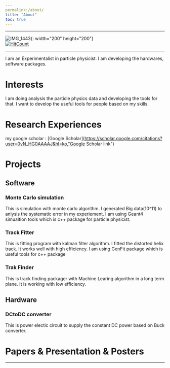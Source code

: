 ```yaml
---
permalink:/about/
title: "About"
toc: true
---
```

* * *
![IMG_1443](https://user-images.githubusercontent.com/35910868/88503062-87d01480-d00b-11ea-8478-1327f8a95be3.jpg){: width="200" height="200"}   
[![HitCount](http://hits.dwyl.com/woodolee/https://woodoleegithubio/.svg)](http://hits.dwyl.com/woodolee/https://woodoleegithubio/)
* * *
I am an Experimentalist in particle physicist. I am developing the hardwares, software packages.

# Interests
I am doing analysis the particle physics data and developing the tools for that. 
I want to develop the useful tools for people based on my skills.


# Research Experiences
my google scholar : [Google Scholar](https://scholar.google.com/citations?user=0vN_HG0AAAAJ&hl=ko,"Google Scholar link")

# Projects
## Software
### Monte Carlo simulation
This is simulation with monte carlo algorithm. I generated Big data(10^11) to anlysis the systematic error in my experiement.
I am using Geant4 simualtion tools which is c++ package for particle physicist.
### Track Fitter
This is fitting program with kalman filter algorithm. I fitted the distorted helix track. It works well with high efficiency.
I am using GenFit package which is useful tools for c++ package
### Trak Finder
This is track finding packager with Machine Learing algorithm in a long term plane. It is working with low efficiency.
## Hardware
### DCtoDC converter
This is power electic circuit to supply the constant DC power based on Buck converter.
# Papers & Presentation & Posters


---


